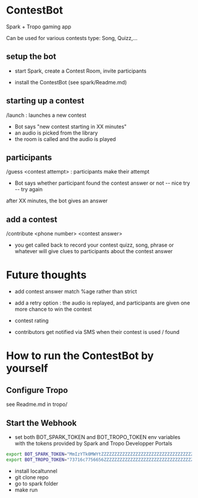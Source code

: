 # ContestBot

Spark + Tropo gaming app

Can be used for various contests type: Song, Quizz,...


## setup the bot

- start Spark, create a Contest Room, invite participants

- install the ContestBot (see spark/Readme.md) 

## starting up a contest

/launch : launches a new contest
- Bot says "new contest starting in XX minutes"
- an audio is picked from the library
- the room is called and the audio is played

## participants

/guess &lt;contest attempt&gt; : participants make their attempt
- Bot says whether participant found the contest answer or not
-- nice try <participant name>
-- try again <participant name>

after XX minutes, the bot gives an answer

## add a contest

/contribute &lt;phone number&gt; &lt;contest answer&gt;
- you get called back to record your contest quizz, song, phrase or whatever will give clues to participants about the contest answer


# Future thoughts

- add contest answer match %age rather than strict

- add a retry option : the audio is replayed, and participants are given one more chance to win the contest

- contest rating

- contributors get notified via SMS when their contest is used / found


# How to run the ContestBot by yourself

## Configure Tropo
 
see Readme.md in tropo/
 
## Start the Webhook

- set both BOT_SPARK_TOKEN and BOT_TROPO_TOKEN env variables with the tokens provided by Spark and Tropo Developper Portals

``` bash
export BOT_SPARK_TOKEN="MmIzYTk0MWYtZZZZZZZZZZZZZZZZZZZZZZZZZZZZZZZZZZZZZTVhZWExOGEtM2R"
export BOT_TROPO_TOKEN="73716c7756656ZZZZZZZZZZZZZZZZZZZZZZZZZZZZZZZZZZZ4b76464c77544b5a69764673657a4c6574"
```

- install localtunnel
- git clone repo
- go to spark folder
- make run



